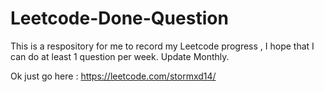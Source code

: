 # Leetcode-Done-Question

This is a respository for me to record my Leetcode progress , I hope that I can do at least 1 question per week.
Update Monthly.

Ok just go here : https://leetcode.com/stormxd14/
